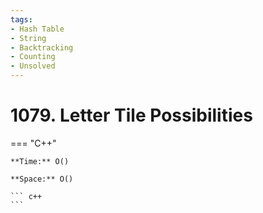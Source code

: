 ```yaml
---
tags:
- Hash Table
- String
- Backtracking
- Counting
- Unsolved
---
```



# 1079. Letter Tile Possibilities

=== "C++"

    **Time:** O()

    **Space:** O()

    ``` c++
    ```